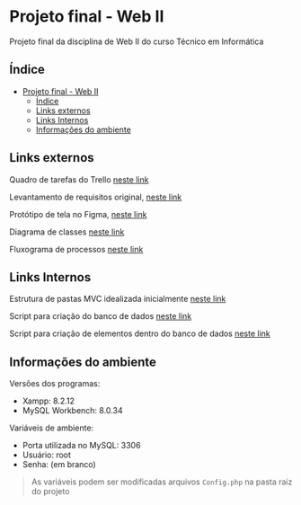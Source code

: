 # Projeto final - Web II

Projeto final da disciplina de Web II do curso Técnico em Informática

## Índice

- [Projeto final - Web II](#projeto-final---web-ii)
  - [Índice](#índice)
  - [Links externos](#links-externos)
  - [Links Internos](#links-internos)
  - [Informações do ambiente](#informações-do-ambiente)

## Links externos

Quadro de tarefas do Trello [neste link](https://trello.com/invite/b/XLYte3T4/ATTIbcda5e0c235e90f55aa39489d3fd1725E6F8D5E6/assis-brasil-noite)

Levantamento de requisitos original, [neste link](https://docs.google.com/document/d/1RAR_Hry-Oa3pwCRsgYGOcm5L7HKt5efQbejKSsrCAIk/edit?usp=sharing)

Protótipo de tela no Figma, [neste link](https://www.figma.com/community/file/1310273585439482768)

Diagrama de classes [neste link](https://lucid.app/lucidchart/invitations/accept/inv_820655b4-75b2-46eb-85a5-676e9abfa09b)

Fluxograma de processos [neste link](https://lucid.app/lucidchart/16150dc4-73be-4cf6-9209-331a17ee4807/edit?page=0_0#)

## Links Internos

Estrutura de pastas MVC idealizada inicialmente [neste link](.docs/v1_estrutura_pastas.jpeg)

Script para criação do banco de dados [neste link](.docs/v1_script_cria_banco_dados.txt)

Script para criação de elementos dentro do banco de dados [neste link](.docs/v1_script_cria_itens.txt)

## Informações do ambiente

Versões dos programas:

- Xampp: 8.2.12
- MySQL Workbench: 8.0.34

Variáveis de ambiente:

- Porta utilizada no MySQL: 3306
- Usuário: root
- Senha: (em branco)

> As variáveis podem ser modificadas arquivos `Config.php` na pasta raiz do projeto
